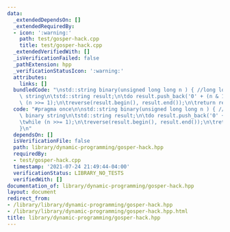 ```yaml
---
data:
  _extendedDependsOn: []
  _extendedRequiredBy:
  - icon: ':warning:'
    path: test/gosper-hack.cpp
    title: test/gosper-hack.cpp
  _extendedVerifiedWith: []
  _isVerificationFailed: false
  _pathExtension: hpp
  _verificationStatusIcon: ':warning:'
  attributes:
    links: []
  bundledCode: "\nstd::string binary(unsigned long long n ) { //long long to binary\
    \ string\n\tstd::string result;\n\tdo result.push_back('0' + (n & 1));\n\twhile\
    \ (n >>= 1);\n\treverse(result.begin(), result.end());\n\treturn result;\n}\n"
  code: "#pragma once\n\nstd::string binary(unsigned long long n ) { //long long to\
    \ binary string\n\tstd::string result;\n\tdo result.push_back('0' + (n & 1));\n\
    \twhile (n >>= 1);\n\treverse(result.begin(), result.end());\n\treturn result;\n\
    }\n"
  dependsOn: []
  isVerificationFile: false
  path: library/dynamic-programming/gosper-hack.hpp
  requiredBy:
  - test/gosper-hack.cpp
  timestamp: '2021-07-24 21:49:44-04:00'
  verificationStatus: LIBRARY_NO_TESTS
  verifiedWith: []
documentation_of: library/dynamic-programming/gosper-hack.hpp
layout: document
redirect_from:
- /library/library/dynamic-programming/gosper-hack.hpp
- /library/library/dynamic-programming/gosper-hack.hpp.html
title: library/dynamic-programming/gosper-hack.hpp
---
```

